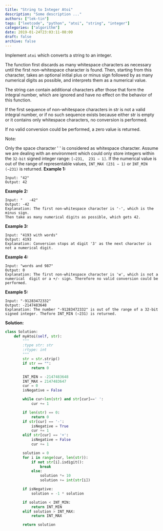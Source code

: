 ```yaml
---
title: "String to Integer Atoi"
description: "Some description ..."
authors: ["lek-tin"]
tags: ["leetcode", "python", "atoi", "string", "integer"]
categories: ["algorithm"]
date: 2019-01-24T23:03:11-08:00
draft: false
archive: false
---
```

Implement `atoi` which converts a string to an integer.

The function first discards as many whitespace characters as necessary until the first non-whitespace character is found. Then, starting from this character, takes an optional initial plus or minus sign followed by as many numerical digits as possible, and interprets them as a numerical value.

The string can contain additional characters after those that form the integral number, which are ignored and have no effect on the behavior of this function.

If the first sequence of non-whitespace characters in str is not a valid integral number, or if no such sequence exists because either str is empty or it contains only whitespace characters, no conversion is performed.

If no valid conversion could be performed, a zero value is returned.

Note:

Only the space character ' ' is considered as whitespace character.
Assume we are dealing with an environment which could only store integers within the `32-bit` signed integer range: `[−231,  231 − 1]`. If the numerical value is out of the range of representable values, `INT_MAX (231 − 1)` or `INT_MIN (−231)` is returned.
**Example 1:**
```
Input: "42"
Output: 42
```
**Example 2:**
```
Input: "   -42"
Output: -42
Explanation: The first non-whitespace character is '-', which is the minus sign.
Then take as many numerical digits as possible, which gets 42.
```
**Example 3:**
```
Input: "4193 with words"
Output: 4193
Explanation: Conversion stops at digit '3' as the next character is not a numerical digit.
```
**Example 4:**
```
Input: "words and 987"
Output: 0
Explanation: The first non-whitespace character is 'w', which is not a numerical  digit or a +/- sign. Therefore no valid conversion could be performed.
```
**Example 5:**
```
Input: "-91283472332"
Output: -2147483648
Explanation: The number "-91283472332" is out of the range of a 32-bit signed integer. Thefore INT_MIN (−231) is returned.
```
**Solution:**
```python
class Solution:
    def myAtoi(self, str):
        """
        :type str: str
        :rtype: int
        """
        str = str.strip()
        if str == "":
            return 0

        INT_MIN = -2147483648
        INT_MAX = 2147483647
        cur = 0
        isNegative = False

        while cur<len(str) and str[cur]==' ':
            cur += 1

        if len(str) == 0:
            return 0
        if str[cur] == '-':
            isNegative = True
            cur += 1
        elif str[cur] == '+':
            isNegative = False
            cur += 1

        solution = 0
        for i in range(cur, len(str)):
            if not str[i].isdigit():
                break
            else:
                solution *= 10
                solution += int(str[i])

        if isNegative:
            solution = -1 * solution

        if solution < INT_MIN:
            return INT_MIN
        elif solution > INT_MAX:
            return INT_MAX

        return solution
```
